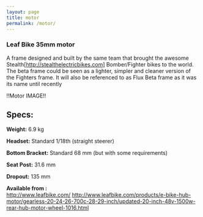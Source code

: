 ```yaml
---
layout: page
title: motor
permalink: /motor/
---
```


### Leaf Bike 35mm motor

A frame designed and built by the same team that brought the awesome Stealth[http://stealthelectricbikes.com] Bomber/Fighter bikes to the world.
The beta frame could be seen as a lighter, simpler and cleaner version of the Fighters frame.
It will also be referenced to as Flux Beta frame as it was its name until recently


!!Motor IMAGE!!

## Specs:

**Weight:**  6.9 kg

**Headset:** Standard 1/18th (straight steerer)

**Bottom Bracket:** Standard 68 mm (but with some requirements)

**Seat Post:** 31.6 mm

**Dropout:** 135 mm

**Available from :**<br>
http://www.leafbike.com/
http://www.leafbike.com/products/e-bike-hub-motor/gearless-20-24-26-700c-28-29-inch/updated-20-inch-48v-1500w-rear-hub-motor-wheel-1016.html
